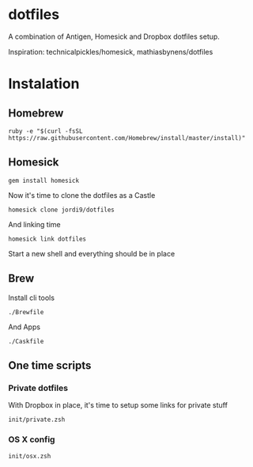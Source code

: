 dotfiles
========

A combination of Antigen, Homesick and Dropbox dotfiles setup. 

Inspiration: technicalpickles/homesick, mathiasbynens/dotfiles

# Instalation 

## Homebrew

    ruby -e "$(curl -fsSL https://raw.githubusercontent.com/Homebrew/install/master/install)"

## Homesick

    gem install homesick

Now it's time to clone the dotfiles as a Castle

    homesick clone jordi9/dotfiles

And linking time

    homesick link dotfiles

Start a new shell and everything should be in place

## Brew

Install cli tools

    ./Brewfile

And Apps

    ./Caskfile

## One time scripts

### Private dotfiles

With Dropbox in place, it's time to setup some links for private stuff

    init/private.zsh

### OS X config

    init/osx.zsh
